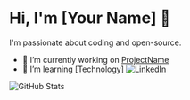 # Hi, I'm [Your Name] 👋

I'm passionate about coding and open-source.

- 🔭 I’m currently working on [ProjectName](link)
- 🌱 I’m learning [Technology]
[![LinkedIn](https://img.shields.io/badge/LinkedIn-blue?style=flat&logo=linkedin)](https://linkedin.com/in/dariodaddamio)

![GitHub Stats](https://github-readme-stats.vercel.app/api?username=dariodaddamio&show_icons=true)
